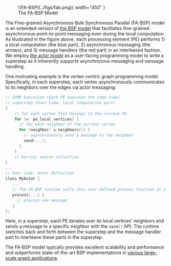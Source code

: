 <figure markdown>
  ![FA-BSP](../figs/fab.png){ width="450" }
  <figcaption>The FA-BSP Model</figcaption>
</figure>

The Fine-grained Asynchronous Bulk Synchronous Parallel (FA-BSP) model is an extended version of [the BSP model](https://hclib-actor.com/background/bsp/) that facilitates fine-grained asynchronous point-to-point messaging even during the local computation. As illustrated in the figure above, each processing element (PE) performs 1) a local computation (the blue part), 2) asynchronous messaging (the arrows), and 3) message handlers (the red part) in an interleaved fashion. We employ [the actor model](https://hclib-actor.com/background/actor/) as a user-facing programming model to write a superstep as it inherently supports asynchronous messaging and message handling. 

One motivating example is the vertex-centric graph programming model. Specifically, in each superstep, each vertex asynchronously communicates to its neighbors over the edges via actor messaging:

``` c title="vertex centric programming with the FA-BSP model (PSEUDO CODE!)" linenums="1"
// SPMD Execution (Each PE executes the same code)
// superstep (User Code: local computation part)
{
    // for each vertex that belongs to the current PE
    for (v: pe_local_vertices) {
      // for each neighbor of the current vertex
      for (neighbor: v.neighbors()) {
        // asynchronously send a message to the neighbor
        send(...); 
      }
    }
    // barrier and/or collective
}
...
// User Code: Actor Definition
class MyActor {
   ...
   // The FA-BSP runtime calls this user-defined process function at a well-defined point
   process(...) {
     // process one message
   }
};
```

Here, in a superstep, each PE iterates over its local vertices' neighbors and sends a message to a specific neighbor with the `send()` API. The runtime switches back and forth between the superstep and the message handler part to interleave these parts in the superstep.

The FA-BSP model typically provides excellent scalability and performance and outperforms state-of-the-art BSP implementations in [various large-scale graph applications](https://hclib-actor.com/#applications).

